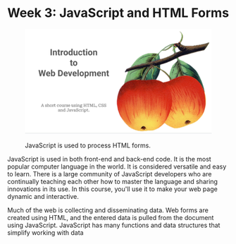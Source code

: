 # Week 3: JavaScript and HTML Forms

<figure><img src="../.gitbook/assets/image.png" alt=""><figcaption><p>JavaScript is used to process HTML forms. </p></figcaption></figure>

JavaScript is used in both front-end and back-end code.  It is the most popular computer language in the world.  It is considered versatile and easy to learn.  There is a large community of JavaScript developers who are continually teaching each other how to master the language and sharing innovations in its use.  In this course, you'll use it to make your web page dynamic and interactive.

Much of the web is collecting and disseminating data.  Web forms are created using HTML, and the entered data is pulled from the document using JavaScript.  JavaScript has many  functions and data structures that simplify working with data
